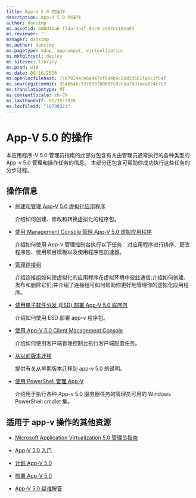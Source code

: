 ```yaml
---
title: App-V 5.0 的操作
description: App-V 5.0 的操作
author: dansimp
ms.assetid: 4d0d41a6-f7da-4a2f-8ac9-2d67cc18ea93
ms.reviewer: ''
manager: dansimp
ms.author: dansimp
ms.pagetype: mdop, appcompat, virtualization
ms.mktglfcycl: deploy
ms.sitesec: library
ms.prod: w10
ms.date: 06/16/2016
ms.openlocfilehash: 7cd79244ce6d447cf8d4b9c26d1d661fa5c3f54f
ms.sourcegitcommit: 354664bc527d93f80687cd2eba70d1eea024c7c3
ms.translationtype: MT
ms.contentlocale: zh-CN
ms.lasthandoff: 06/26/2020
ms.locfileid: "10798323"
---
```

# App-V 5.0 的操作


本应用程序-V 5.0 管理员指南的此部分包含有关由管理员通常执行的各种类型的 App-v 5.0 管理和操作任务的信息。 本部分还包含可帮助你成功执行这些任务的分步过程。

## 操作信息


-   [创建和管理 App-V 5.0 虚拟化应用程序](creating-and-managing-app-v-50-virtualized-applications.md)

    介绍如何创建、修改和转换虚拟化的程序包。

-   [使用 Management Console 管理 App-V 5.0 虚拟应用程序](administering-app-v-50-virtual-applications-by-using-the-management-console.md)

    介绍如何使用 App-v 管理控制台执行以下任务：对应用程序进行排序、更改程序包、使用项目模板以及使用程序包加速器。

-   [管理连接组](managing-connection-groups.md)

    介绍连接组如何使虚拟化的应用程序在虚拟环境中彼此通信;介绍如何创建、发布和删除它们;并介绍了连接组可如何帮助你更好地管理你的虚拟化应用程序。

-   [使用电子软件分发 (ESD) 部署 App-V 5.0 程序包](deploying-app-v-50-packages-by-using-electronic-software-distribution--esd-.md)

    介绍如何使用 ESD 部署 app-v 程序包。

-   [使用 App-V 5.0 Client Management Console](using-the-app-v-50-client-management-console.md)

    介绍如何使用客户端管理控制台执行客户端配置任务。

-   [从以前版本迁移](migrating-from-a-previous-version-app-v-50.md)

    提供有关从早期版本迁移到 app-v 5.0 的说明。

-   [使用 PowerShell 管理 App-V](administering-app-v-by-using-powershell.md)

    介绍用于执行各种 App-v 5.0 服务器任务的管理员可用的 Windows PowerShell cmdlet 集。






## 适用于 app-v 操作的其他资源


-   [Microsoft Application Virtualization 5.0 管理员指南](microsoft-application-virtualization-50-administrators-guide.md)

-   [App-V 5.0 入门](getting-started-with-app-v-50--rtm.md)

-   [计划 App-V 5.0](planning-for-app-v-50-rc.md)

-   [部署 App-V 5.0](deploying-app-v-50.md)

-   [App-V 5.0 疑难解答](troubleshooting-app-v-50.md)

 

 





